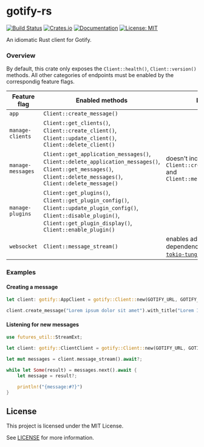 # gotify-rs

[![Build Status](https://github.com/d-k-bo/gotify-rs/workflows/CI/badge.svg)](https://github.com/d-k-bo/gotify/actions?query=workflow%3ACI)
[![Crates.io](https://img.shields.io/crates/v/gotify)](https://lib.rs/crates/gotify)
[![Documentation](https://img.shields.io/docsrs/gotify)](https://docs.rs/gotify)
[![License: MIT](https://img.shields.io/crates/l/gotify)](LICENSE)

<!-- cargo-rdme start -->

An idiomatic Rust client for Gotify.

### Overview

By default, this crate only exposes the `Client::health()`, `Client::version()` methods.
All other categories of endpoints must be enabled by the correspondig feature flags.

| Feature flag | Enabled methods | Note |
| ------------ | --------------- | ---- |
| `app` | `Client::create_message()` | |
| `manage-clients` | `Client::get_clients()`, `Client::create_client()`, `Client::update_client()`, `Client::delete_client()` | |
| `manage-messages` | `Client::get_application_messages()`, `Client::delete_application_messages()`, `Client::get_messages()`, `Client::delete_messages()`, `Client::delete_message()` | doesn't include `Client::create_message()` and `Client::message_stream()` |
| `manage-plugins` | `Client::get_plugins()`, `Client::get_plugin_config()`, `Client::update_plugin_config()`, `Client::disable_plugin()`, `Client::get_plugin_display()`, `Client::enable_plugin()` | |
| `websocket` | `Client::message_stream()` | enables additional dependencies (mainly [`tokio-tungstenite`](https://docs.rs/tokio-tungstenite)) |

### Examples

#### Creating a message

```rust
let client: gotify::AppClient = gotify::Client::new(GOTIFY_URL, GOTIFY_APP_TOKEN)?;

client.create_message("Lorem ipsum dolor sit amet").with_title("Lorem Ipsum").await?;
```

#### Listening for new messages

```rust
use futures_util::StreamExt;

let client: gotify::ClientClient = gotify::Client::new(GOTIFY_URL, GOTIFY_CLIENT_TOKEN)?;

let mut messages = client.message_stream().await?;

while let Some(result) = messages.next().await {
    let message = result?;

    println!("{message:#?}")
}
```

<!-- cargo-rdme end -->

## License

This project is licensed under the MIT License.

See [LICENSE](LICENSE) for more information.

